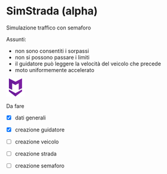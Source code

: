 # SimStrada (alpha)
Simulazione traffico con semaforo

Assunti:
- non sono consentiti i sorpassi
- non si possono passare i limiti
- il guidatore può leggere la velocità del veicolo che precede
- moto uniformemente accelerato

![alt text](https://github.com/adam-p/markdown-here/raw/master/src/common/images/icon48.png "Semaforo tempi")

Da fare
- [X] dati generali
- [X] creazione guidatore
- [ ] creazione veicolo
- [ ] creazione strada
- [ ] creazione semaforo

